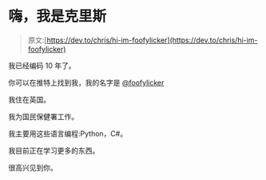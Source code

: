 # 嗨，我是克里斯

> 原文:[https://dev.to/chris/hi-im-foofylicker](https://dev.to/chris/hi-im-foofylicker)

我已经编码 10 年了。

你可以在推特上找到我，我的名字是 [@foofylicker](https://twitter.com/foofylicker)

我住在英国。

我为国民保健署工作。

我主要用这些语言编程:Python，C#。

我目前正在学习更多的东西。

很高兴见到你。